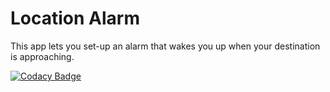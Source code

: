 # Location Alarm
This app lets you set-up an alarm that wakes you up when your destination is approaching.

[![Codacy Badge](https://api.codacy.com/project/badge/Grade/4765c3533cdd4fbc8d692aa93eae9738)](https://www.codacy.com/app/Kailash23/location-alarm-app?utm_source=github.com&amp;utm_medium=referral&amp;utm_content=Kailash23/location-alarm-app&amp;utm_campaign=Badge_Grade)

